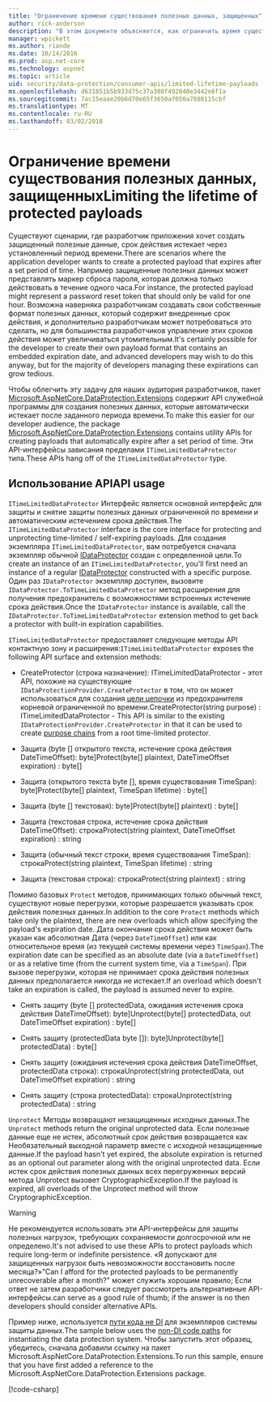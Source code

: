 ```yaml
---
title: "Ограничение времени существования полезных данных, защищенных"
author: rick-anderson
description: "В этом документе объясняется, как ограничить время существования защищенных полезных данных с помощью интерфейсов API защиты данных ASP.NET Core."
manager: wpickett
ms.author: riande
ms.date: 10/14/2016
ms.prod: asp.net-core
ms.technology: aspnet
ms.topic: article
uid: security/data-protection/consumer-apis/limited-lifetime-payloads
ms.openlocfilehash: d631851b5b933d75c37a308f492840e3442e6f1a
ms.sourcegitcommit: 7ac15eaae20b6d70e65f3650af050a7880115cbf
ms.translationtype: MT
ms.contentlocale: ru-RU
ms.lasthandoff: 03/02/2018
---
```

# <a name="limiting-the-lifetime-of-protected-payloads"></a><span data-ttu-id="889f0-103">Ограничение времени существования полезных данных, защищенных</span><span class="sxs-lookup"><span data-stu-id="889f0-103">Limiting the lifetime of protected payloads</span></span>

<span data-ttu-id="889f0-104">Существуют сценарии, где разработчик приложения хочет создать защищенный полезные данные, срок действия истекает через установленный период времени.</span><span class="sxs-lookup"><span data-stu-id="889f0-104">There are scenarios where the application developer wants to create a protected payload that expires after a set period of time.</span></span> <span data-ttu-id="889f0-105">Например защищенные полезных данных может представлять маркер сброса пароля, которая должна только действовать в течение одного часа.</span><span class="sxs-lookup"><span data-stu-id="889f0-105">For instance, the protected payload might represent a password reset token that should only be valid for one hour.</span></span> <span data-ttu-id="889f0-106">Возможна наверняка разработчикам создавать свои собственные формат полезных данных, который содержит внедренные срок действия, и дополнительно разработчикам может потребоваться это сделать, но для большинства разработчиков управление этих сроков действия может увеличиваться утомительным.</span><span class="sxs-lookup"><span data-stu-id="889f0-106">It's certainly possible for the developer to create their own payload format that contains an embedded expiration date, and advanced developers may wish to do this anyway, but for the majority of developers managing these expirations can grow tedious.</span></span>

<span data-ttu-id="889f0-107">Чтобы облегчить эту задачу для наших аудитория разработчиков, пакет [Microsoft.AspNetCore.DataProtection.Extensions](https://www.nuget.org/packages/Microsoft.AspNetCore.DataProtection.Extensions/) содержит API служебной программы для создания полезных данных, которые автоматически истекает после заданного периода времени.</span><span class="sxs-lookup"><span data-stu-id="889f0-107">To make this easier for our developer audience, the package [Microsoft.AspNetCore.DataProtection.Extensions](https://www.nuget.org/packages/Microsoft.AspNetCore.DataProtection.Extensions/) contains utility APIs for creating payloads that automatically expire after a set period of time.</span></span> <span data-ttu-id="889f0-108">Эти API-интерфейсы зависания пределами `ITimeLimitedDataProtector` типа.</span><span class="sxs-lookup"><span data-stu-id="889f0-108">These APIs hang off of the `ITimeLimitedDataProtector` type.</span></span>

## <a name="api-usage"></a><span data-ttu-id="889f0-109">Использование API</span><span class="sxs-lookup"><span data-stu-id="889f0-109">API usage</span></span>

<span data-ttu-id="889f0-110">`ITimeLimitedDataProtector` Интерфейс является основной интерфейс для защиты и снятие защиты полезных данных ограниченной по времени и автоматическим истечением срока действия.</span><span class="sxs-lookup"><span data-stu-id="889f0-110">The `ITimeLimitedDataProtector` interface is the core interface for protecting and unprotecting time-limited / self-expiring payloads.</span></span> <span data-ttu-id="889f0-111">Для создания экземпляра `ITimeLimitedDataProtector`, вам потребуется сначала экземпляр обычной [IDataProtector](overview.md) создан с определенной цели.</span><span class="sxs-lookup"><span data-stu-id="889f0-111">To create an instance of an `ITimeLimitedDataProtector`, you'll first need an instance of a regular [IDataProtector](overview.md) constructed with a specific purpose.</span></span> <span data-ttu-id="889f0-112">Один раз `IDataProtector` экземпляр доступен, вызовите `IDataProtector.ToTimeLimitedDataProtector` метод расширения для получения предохранитель с возможностями встроенных истечение срока действия.</span><span class="sxs-lookup"><span data-stu-id="889f0-112">Once the `IDataProtector` instance is available, call the `IDataProtector.ToTimeLimitedDataProtector` extension method to get back a protector with built-in expiration capabilities.</span></span>

<span data-ttu-id="889f0-113">`ITimeLimitedDataProtector` предоставляет следующие методы API контактную зону и расширения:</span><span class="sxs-lookup"><span data-stu-id="889f0-113">`ITimeLimitedDataProtector` exposes the following API surface and extension methods:</span></span>

* <span data-ttu-id="889f0-114">CreateProtector (строка назначение): ITimeLimitedDataProtector - этот API, похожие на существующие `IDataProtectionProvider.CreateProtector` в том, что он может использоваться для создания [цели цепочки](purpose-strings.md) из предохранителя корневой ограниченной по времени.</span><span class="sxs-lookup"><span data-stu-id="889f0-114">CreateProtector(string purpose) : ITimeLimitedDataProtector - This API is similar to the existing `IDataProtectionProvider.CreateProtector` in that it can be used to create [purpose chains](purpose-strings.md) from a root time-limited protector.</span></span>

* <span data-ttu-id="889f0-115">Защита (byte [] открытого текста, истечение срока действия DateTimeOffset): byte]</span><span class="sxs-lookup"><span data-stu-id="889f0-115">Protect(byte[] plaintext, DateTimeOffset expiration) : byte[]</span></span>

* <span data-ttu-id="889f0-116">Защита (открытого текста byte [], время существования TimeSpan): byte]</span><span class="sxs-lookup"><span data-stu-id="889f0-116">Protect(byte[] plaintext, TimeSpan lifetime) : byte[]</span></span>

* <span data-ttu-id="889f0-117">Защита (byte [] текстовая): byte]</span><span class="sxs-lookup"><span data-stu-id="889f0-117">Protect(byte[] plaintext) : byte[]</span></span>

* <span data-ttu-id="889f0-118">Защита (текстовая строка, истечение срока действия DateTimeOffset): строка</span><span class="sxs-lookup"><span data-stu-id="889f0-118">Protect(string plaintext, DateTimeOffset expiration) : string</span></span>

* <span data-ttu-id="889f0-119">Защита (обычный текст строки, время существования TimeSpan): строка</span><span class="sxs-lookup"><span data-stu-id="889f0-119">Protect(string plaintext, TimeSpan lifetime) : string</span></span>

* <span data-ttu-id="889f0-120">Защита (текстовая строка): строка</span><span class="sxs-lookup"><span data-stu-id="889f0-120">Protect(string plaintext) : string</span></span>

<span data-ttu-id="889f0-121">Помимо базовых `Protect` методов, принимающих только обычный текст, существуют новые перегрузки, которые разрешается указывать срок действия полезных данных.</span><span class="sxs-lookup"><span data-stu-id="889f0-121">In addition to the core `Protect` methods which take only the plaintext, there are new overloads which allow specifying the payload's expiration date.</span></span> <span data-ttu-id="889f0-122">Дата окончания срока действия может быть указан как абсолютная Дата (через `DateTimeOffset`) или как относительное время (из текущей системы времени через `TimeSpan`).</span><span class="sxs-lookup"><span data-stu-id="889f0-122">The expiration date can be specified as an absolute date (via a `DateTimeOffset`) or as a relative time (from the current system time, via a `TimeSpan`).</span></span> <span data-ttu-id="889f0-123">При вызове перегрузки, которая не принимает срока действия полезных данных предполагается никогда не истекает.</span><span class="sxs-lookup"><span data-stu-id="889f0-123">If an overload which doesn't take an expiration is called, the payload is assumed never to expire.</span></span>

* <span data-ttu-id="889f0-124">Снять защиту (byte [] protectedData, ожидания истечения срока действия DateTimeOffset): byte]</span><span class="sxs-lookup"><span data-stu-id="889f0-124">Unprotect(byte[] protectedData, out DateTimeOffset expiration) : byte[]</span></span>

* <span data-ttu-id="889f0-125">Снять защиту (protectedData byte []): byte]</span><span class="sxs-lookup"><span data-stu-id="889f0-125">Unprotect(byte[] protectedData) : byte[]</span></span>

* <span data-ttu-id="889f0-126">Снять защиту (ожидания истечения срока действия DateTimeOffset, protectedData строка): строка</span><span class="sxs-lookup"><span data-stu-id="889f0-126">Unprotect(string protectedData, out DateTimeOffset expiration) : string</span></span>

* <span data-ttu-id="889f0-127">Снять защиту (строка protectedData): строка</span><span class="sxs-lookup"><span data-stu-id="889f0-127">Unprotect(string protectedData) : string</span></span>

<span data-ttu-id="889f0-128">`Unprotect` Методы возвращают незащищенных исходных данных.</span><span class="sxs-lookup"><span data-stu-id="889f0-128">The `Unprotect` methods return the original unprotected data.</span></span> <span data-ttu-id="889f0-129">Если полезные данные еще не истек, абсолютный срок действия возвращается как Необязательный выходной параметр вместе с исходной незащищенные данные.</span><span class="sxs-lookup"><span data-stu-id="889f0-129">If the payload hasn't yet expired, the absolute expiration is returned as an optional out parameter along with the original unprotected data.</span></span> <span data-ttu-id="889f0-130">Если истек срок действия полезных данных всех перегруженных версий метода Unprotect вызовет CryptographicException.</span><span class="sxs-lookup"><span data-stu-id="889f0-130">If the payload is expired, all overloads of the Unprotect method will throw CryptographicException.</span></span>

>[!WARNING]
> <span data-ttu-id="889f0-131">Не рекомендуется использовать эти API-интерфейсы для защиты полезных нагрузок, требующих сохраняемости долгосрочной или не определено.</span><span class="sxs-lookup"><span data-stu-id="889f0-131">It's not advised to use these APIs to protect payloads which require long-term or indefinite persistence.</span></span> <span data-ttu-id="889f0-132">«Я допускают для защищенных нагрузок быть невозможности восстановить после месяца?»</span><span class="sxs-lookup"><span data-stu-id="889f0-132">"Can I afford for the protected payloads to be permanently unrecoverable after a month?"</span></span> <span data-ttu-id="889f0-133">может служить хорошим правило; Если ответ не затем разработчики следует рассмотреть альтернативные API-интерфейсы.</span><span class="sxs-lookup"><span data-stu-id="889f0-133">can serve as a good rule of thumb; if the answer is no then developers should consider alternative APIs.</span></span>

<span data-ttu-id="889f0-134">Пример ниже, используется [пути кода не DI](../configuration/non-di-scenarios.md) для экземпляров системы защиты данных.</span><span class="sxs-lookup"><span data-stu-id="889f0-134">The sample below uses the [non-DI code paths](../configuration/non-di-scenarios.md) for instantiating the data protection system.</span></span> <span data-ttu-id="889f0-135">Чтобы запустить этот образец, убедитесь, сначала добавили ссылку на пакет Microsoft.AspNetCore.DataProtection.Extensions.</span><span class="sxs-lookup"><span data-stu-id="889f0-135">To run this sample, ensure that you have first added a reference to the Microsoft.AspNetCore.DataProtection.Extensions package.</span></span>

[!code-csharp[](limited-lifetime-payloads/samples/limitedlifetimepayloads.cs)]
